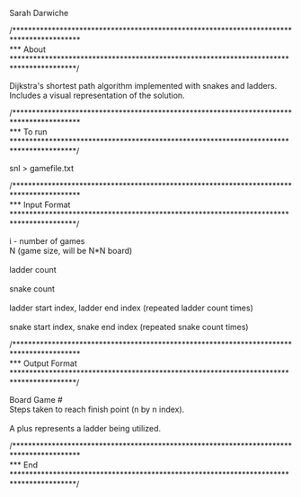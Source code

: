 Sarah Darwiche

/***************************************************************************************** <br>*** About</br>
 ****************************************************************************************/

Dijkstra's shortest path algorithm implemented with snakes and ladders.
<br> Includes a visual representation of the solution. </br>


/***************************************************************************************** <br>*** To run </br>
 ****************************************************************************************/

snl > gamefile.txt 


/***************************************************************************************** <br>*** Input Format</br>
 ****************************************************************************************/

i - number of games
<br>N (game size, will be N*N board) </br>
<br>ladder count </br>
<br>snake count </br>
<br>ladder start index, ladder end index (repeated ladder count times) </br>
<br>snake start index, snake end index (repeated snake count times) </br>

/***************************************************************************************** <br>*** Output Format</br>
 ****************************************************************************************/

Board Game #
<br>Steps taken to reach finish point (n by n index).</br>
<br>A plus represents a ladder being utilized.</br>

/***************************************************************************************** <br>*** End </br>
 ****************************************************************************************/



